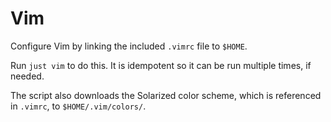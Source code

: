 # Vim

Configure Vim by linking the included `.vimrc` file to `$HOME`.

Run `just vim` to do this. It is idempotent so it can be run multiple times, if
needed.

The script also downloads the Solarized color scheme, which is referenced in
`.vimrc`, to `$HOME/.vim/colors/`.
